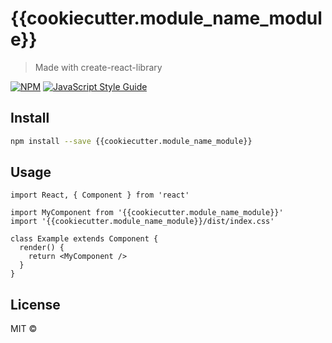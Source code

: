 # {{cookiecutter.module_name_module}}

> Made with create-react-library

[![NPM](https://img.shields.io/npm/v/{{cookiecutter.module_name}}.svg)](https://www.npmjs.com/package/{{cookiecutter.module_name_single_lowerCase}}) [![JavaScript Style Guide](https://img.shields.io/badge/code_style-standard-brightgreen.svg)](https://standardjs.com)

## Install

```bash
npm install --save {{cookiecutter.module_name_module}}
```

## Usage

```tsx
import React, { Component } from 'react'

import MyComponent from '{{cookiecutter.module_name_module}}'
import '{{cookiecutter.module_name_module}}/dist/index.css'

class Example extends Component {
  render() {
    return <MyComponent />
  }
}
```

## License

MIT © [](https://github.com/)
